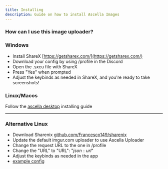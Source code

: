 ```yaml
---
title: Installing
description: Guide on how to install Ascella Images
---
```


### How can I use this image uploader?

### Windows

- Install ShareX [https://getsharex.com/](https://getsharex.com/)
- Download your config by using /profile in the Discord
- Open the .sxcu file with ShareX
- Press "Yes" when prompted
- Adjust the keybinds as needed in ShareX, and you're ready to take screenshots!

### Linux/Macos

Follow the [ascella desktop](./ascella-desktop) installing guide

---

### Alternative Linux

- Download Sharenix [github.com/Francesco149/sharenix](https://github.com/Francesco149/sharenix)
- Update the default imgur.com uploader to use Ascella Uploader
- Change the request URL to the one in /profile
- Change the "URL" to "URL": "$json:url$"
- Adjust the keybinds as needed in the app
- [example config](https://gist.github.com/Tricked-dev/c717c68d19068d0c7bcc9d3cd500d189)

<!-- ### MacOs

- Switch to linux it's better  -->
